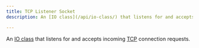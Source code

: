 ```yaml
---
title: TCP Listener Socket
description: An [IO class](/api/io-class/) that listens for and accepts incoming [TCP](/glossary/#tcp) connection requests.

---
```


An [IO class](/api/io-class/) that listens for and accepts incoming [TCP](/glossary/#tcp) connection requests.




